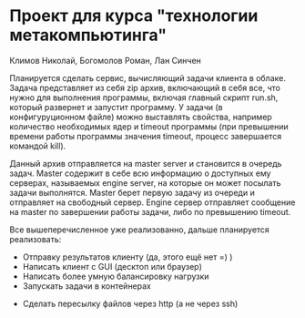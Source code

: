 # Проект для курса "технологии метакомпьютинга"
Климов Николай, Богомолов Роман, Лан Синчен

Планируется сделать сервис, вычисляющий задачи клиента в облаке. Задача представляет из себя zip архив, включающий в себя все, что нужно для выполнения программы, включая главный скрипт run.sh, который развернет и запустит программу. У задачи (в конфигуруционном файле) можно выставлять свойства, например количество необходимых ядер и timeout программы (при превышении времени работы программы значения timeout, процесс завершается командой kill). 

Данный архив отправляется на master server и становится в очередь задач. Master содержит в себе всю информацию о доступных ему серверах, называемых engine server, на которые он может посылать задачи выполнятся. Master берет первую задачу из очереди и отправляет на свободный сервер. Engine сервер отправляет сообщение на master по завершении работы задачи, либо по превышению timeout.



Все вышеперечисленное уже реализованно, дальше планируется реализовать:

* Отправку результатов клиенту (да, этого ещё нет =) )
* Написать клиент с GUI (десктоп или браузер)
* Написать более умную балансировку нагрузки
* Запускать задачи в контейнерах
+ Сделать пересылку файлов через http (а не через ssh)